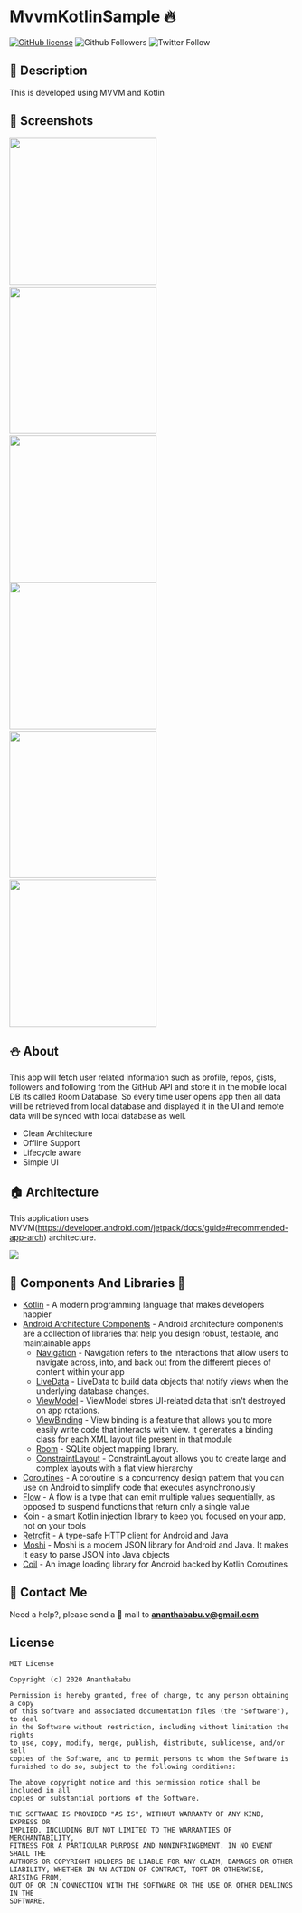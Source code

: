 # MvvmKotlinSample :fire:

[![GitHub license](https://img.shields.io/badge/License-MIT-blue.svg)](LICENSE)
![Github Followers](https://img.shields.io/github/followers/ananth10?label=Follow&style=social)
![Twitter Follow](https://img.shields.io/twitter/follow/ananth1006?label=Follow&style=social)

## :scroll: Description
This is developed using MVVM and Kotlin

## :camera_flash: Screenshots
<!-- You can add more screenshots here if you like -->
<img src="/result/search_screen.png" width="260">&emsp;<img src="/result/profile_screen.png" width="260">&emsp;<img src="/result/repo_screen.png" width="260">
<img src="/result/gist_screen.png" width="260">&emsp;<img src="/result/followers_screen.png" width="260">&emsp;<img src="/result/following_screen.png" width="260">

## :snowman: About
This app will fetch user related information such as profile, repos, gists, followers and following from the GitHub API and store it in the mobile local DB its called Room Database. 
So every time user opens app then all data will be retrieved from local database and displayed it in the UI and remote data will be synced with local database as well.
- Clean Architecture
- Offline Support
- Lifecycle aware
- Simple UI

## :house: Architecture 
This application uses MVVM(https://developer.android.com/jetpack/docs/guide#recommended-app-arch) architecture.

![](https://developer.android.com/topic/libraries/architecture/images/final-architecture.png)

## :pizza: Components And Libraries :hamburger:

- [Kotlin](https://kotlinlang.org/) - A modern programming language that makes developers happier
- [Android Architecture Components](https://developer.android.com/topic/libraries/architecture) - Android architecture components are a collection of libraries that help you design robust, testable, and maintainable apps
  - [Navigation](https://developer.android.com/guide/navigation) - Navigation refers to the interactions that allow users to navigate across, into, and back out from the different pieces of content within your app
  - [LiveData](https://developer.android.com/topic/libraries/architecture/livedata) -  LiveData to build data objects that notify views when the underlying database changes.
  - [ViewModel](https://developer.android.com/topic/libraries/architecture/viewmodel) - ViewModel stores UI-related data that isn't destroyed on app rotations. 
  - [ViewBinding](https://developer.android.com/topic/libraries/view-binding) - View binding is a feature that allows you to more easily write code that interacts with view. it generates a binding class for each XML layout file present in that module
  - [Room](https://developer.android.com/topic/libraries/architecture/room) - SQLite object mapping library. 
  - [ConstraintLayout](https://developer.android.com/training/constraint-layout) - ConstraintLayout allows you to create large and complex layouts with a flat view hierarchy
- [Coroutines](https://kotlinlang.org/docs/coroutines-overview.html) - A coroutine is a concurrency design pattern that you can use on Android to simplify code that executes asynchronously
- [Flow](https://kotlin.github.io/kotlinx.coroutines/kotlinx-coroutines-core/kotlinx.coroutines.flow/-flow/) -   A flow is a type that can emit multiple values sequentially, as opposed to suspend functions that return only a single value
- [Koin](https://insert-koin.io) - a smart Kotlin injection library to keep you focused on your app, not on your tools
- [Retrofit](https://square.github.io/retrofit/) - A type-safe HTTP client for Android and Java
- [Moshi](https://github.com/square/moshi) - Moshi is a modern JSON library for Android and Java. It makes it easy to parse JSON into Java objects
- [Coil](https://coil-kt.github.io/coil/) - An image loading library for Android backed by Kotlin Coroutines

## :bust_in_silhouette: Contact Me 

Need a help?, please send a :email: mail to **ananthababu.v@gmail.com**


## License
```
MIT License

Copyright (c) 2020 Ananthababu

Permission is hereby granted, free of charge, to any person obtaining a copy
of this software and associated documentation files (the "Software"), to deal
in the Software without restriction, including without limitation the rights
to use, copy, modify, merge, publish, distribute, sublicense, and/or sell
copies of the Software, and to permit persons to whom the Software is
furnished to do so, subject to the following conditions:

The above copyright notice and this permission notice shall be included in all
copies or substantial portions of the Software.

THE SOFTWARE IS PROVIDED "AS IS", WITHOUT WARRANTY OF ANY KIND, EXPRESS OR
IMPLIED, INCLUDING BUT NOT LIMITED TO THE WARRANTIES OF MERCHANTABILITY,
FITNESS FOR A PARTICULAR PURPOSE AND NONINFRINGEMENT. IN NO EVENT SHALL THE
AUTHORS OR COPYRIGHT HOLDERS BE LIABLE FOR ANY CLAIM, DAMAGES OR OTHER
LIABILITY, WHETHER IN AN ACTION OF CONTRACT, TORT OR OTHERWISE, ARISING FROM,
OUT OF OR IN CONNECTION WITH THE SOFTWARE OR THE USE OR OTHER DEALINGS IN THE
SOFTWARE.
```
